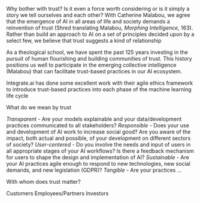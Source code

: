 Why bother with trust? Is it even a force worth considering or is it simply a story we tell ourselves and each other? With Catherine Malabou, we agree that the emergence of AI in all areas of life and society demands a reinvention of trust (Shred translating Malabou, *Morphing Intelligence*, 163). Rather than build an approach to AI on a set of principles decided upon by a select few, we believe that trust suggests a kind of relationship 

As a theological school, we have spent the past 125 years investing in the pursuit of human flourishing and building communities of trust. This history positions us well to participate in the emerging collective intelligence (Malabou) that can facilitate trust-based practices in our AI ecosystem. 

Integrate.ai has done some excellent work with their agile ethics framework to introduce trust-based practices into each phase of the machine learning life cycle

What do we mean by trust

*Transparent* - Are your models explainable and your data/development practices communicated to all stakeholders?
*Responsible* - Does your use and development of AI work to increase social good? Are you aware of the impact, both actual and possible, of your development on different sectors of society?
*User-centered* - Do you involve the needs and input of users in all appropriate stages of your AI workflows? Is there a feedback mechanism for users to shape the design and implementation of AI?
*Sustainable* - Are your AI practices agile enough to respond to new technologies, new social demands, and new legislation (GDPR)?
*Tangible* - Are your practices ...

With whom does trust matter? 

Customers
Employees/Partners
Investors
